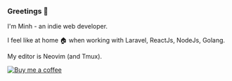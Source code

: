 ### Greetings 👋

I'm Minh - an indie web developer.

I feel like at home 🏠 when working with Laravel, ReactJs, NodeJs, Golang.

My editor is Neovim (and Tmux).

<a href="https://www.buymeacoffee.com/minhchu"><img src="https://www.buymeacoffee.com/assets/img/guidelines/download-assets-sm-1.svg" alt="Buy me a coffee" /></a>

<!--
**minhchu/minhchu** is a ✨ _special_ ✨ repository because its `README.md` (this file) appears on your GitHub profile.

Here are some ideas to get you started:

- 🔭 I’m currently working on ...
- 🌱 I’m currently learning ...
- 👯 I’m looking to collaborate on ...
- 🤔 I’m looking for help with ...
- 💬 Ask me about ...
- 📫 How to reach me: ...
- 😄 Pronouns: ...
- ⚡ Fun fact: ...
-->
